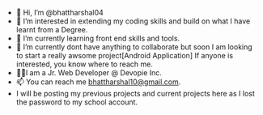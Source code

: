 - 👋 Hi, I’m @bhattharshal04
- 👀 I’m interested in extending my coding skills and build on what I have learnt from a Degree.
- 🌱 I’m currently learning front end skills and tools.
- 💞️ I’m currently dont have anything to collaborate but soon I am looking to start a really awsome project[Android Application] If anyone is interested, you know where to reach me.
- 🧑‍💼I am a Jr. Web Developer @ Devopie Inc.
- 📫 You can reach me bhattharshal10@gmail.com.
- I will be posting my previous projects and current projects here as I lost the password to my school account.

<!---
bhattharshal04/bhattharshal04 is a ✨ special ✨ repository because its `README.md` (this file) appears on your GitHub profile.
You can click the Preview link to take a look at your changes.
--->
